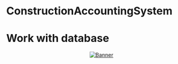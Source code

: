  #  ConstructionAccountingSystem

#  Work with database     
<p align="center">
  <a href="https://www.edisonlee55.com"><img src="https://64.media.tumblr.com/43ff1ae84968ffd84606207e9995a78e/tumblr_py4mvbGe6h1tgo74ho1_1280.gif" alt="Banner"></a>  
</p>

